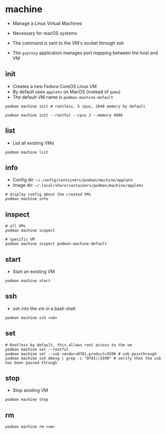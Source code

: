 # machine

- Manage a Linux Virtual Machines
- Necessary for macOS systems

- The command is sent to the VM's socket through ssh
- The `gvproxy` application manages port mapping between the host and VM

## init

- Creates a new Fedora CoreOS Linux VM
- By default uses `applehv` on MacOS (instead of `qemu`)
- The default VM name is `podman-machine-default`

```shell
podman machine init # rootless, 5 cpus, 2048 memory by default

podman machine init --rootful --cpus 2 --memory 4096
```

## list

- List all existing VMs

```shell
podman machine list
```

## info

- Config dir: `~/.config/containers/podman/machine/applehv`
- Image dir: `~/.local/share/containers/podman/machine/applehv`

```shell
# display config about the created VMs
podman machine info
```

## inspect

```shell
# all VMs
podman machine inspect

# specific VM
podman machine inspect podman-machine-default
```

## start

- Start an existing VM

```shell
podman machine start
```

## ssh

- ssh into the vm in a bash shell

```shell
podman machine ssh <vm>
```

## set

```shell
# Rootless by default, this allows root access to the vm
podman machine set --rootful
podman machine set --usb vendor=0781,product=5590 # usb passthrough
podman machine ssh dmesg | grep -i "0781\|5590" # verify that the usb has been passed through
```

## stop

- Stop existing VM

```shell
podman machine stop
```

## rm

```shell
podman machine rm <vm>
```
